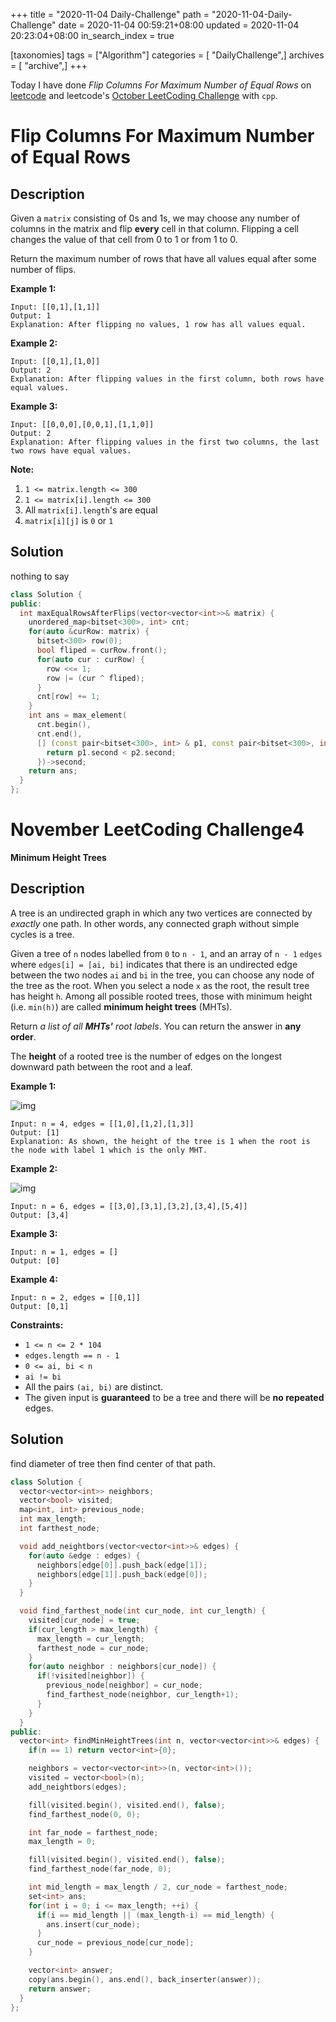 +++
title = "2020-11-04 Daily-Challenge"
path = "2020-11-04-Daily-Challenge"
date = 2020-11-04 00:59:21+08:00
updated = 2020-11-04 20:23:04+08:00
in_search_index = true

[taxonomies]
tags = ["Algorithm"]
categories = [ "DailyChallenge",]
archives = [ "archive",]
+++

Today I have done *Flip Columns For Maximum Number of Equal Rows* on [leetcode](https://leetcode.com/problems/flip-columns-for-maximum-number-of-equal-rows/) and leetcode's [October LeetCoding Challenge](https://leetcode.com/explore/challenge/card/november-leetcoding-challenge/564/week-1-november-1st-november-7th/3519/) with `cpp`.

<!-- more -->

# Flip Columns For Maximum Number of Equal Rows

## Description

Given a `matrix` consisting of 0s and 1s, we may choose any number of columns in the matrix and flip **every** cell in that column. Flipping a cell changes the value of that cell from 0 to 1 or from 1 to 0.

Return the maximum number of rows that have all values equal after some number of flips.

**Example 1:**

```
Input: [[0,1],[1,1]]
Output: 1
Explanation: After flipping no values, 1 row has all values equal.
```

**Example 2:**

```
Input: [[0,1],[1,0]]
Output: 2
Explanation: After flipping values in the first column, both rows have equal values.
```

**Example 3:**

```
Input: [[0,0,0],[0,0,1],[1,1,0]]
Output: 2
Explanation: After flipping values in the first two columns, the last two rows have equal values.
```

**Note:**

1. `1 <= matrix.length <= 300`
2. `1 <= matrix[i].length <= 300`
3. All `matrix[i].length`'s are equal
4. `matrix[i][j]` is `0` or `1`

## Solution

nothing to say

``` cpp
class Solution {
public:
  int maxEqualRowsAfterFlips(vector<vector<int>>& matrix) {
    unordered_map<bitset<300>, int> cnt;
    for(auto &curRow: matrix) {
      bitset<300> row(0);
      bool fliped = curRow.front();
      for(auto cur : curRow) {
        row <<= 1;
        row |= (cur ^ fliped);
      }
      cnt[row] += 1;
    }
    int ans = max_element(
      cnt.begin(),
      cnt.end(),
      [] (const pair<bitset<300>, int> & p1, const pair<bitset<300>, int> & p2) {
        return p1.second < p2.second;
      })->second;
    return ans;
  }
};
```

# November LeetCoding Challenge4

**Minimum Height Trees**

## Description

A tree is an undirected graph in which any two vertices are connected by *exactly* one path. In other words, any connected graph without simple cycles is a tree.

Given a tree of `n` nodes labelled from `0` to `n - 1`, and an array of `n - 1` `edges` where `edges[i] = [ai, bi]` indicates that there is an undirected edge between the two nodes `ai` and `bi` in the tree, you can choose any node of the tree as the root. When you select a node `x` as the root, the result tree has height `h`. Among all possible rooted trees, those with minimum height (i.e. `min(h)`) are called **minimum height trees** (MHTs).

Return *a list of all **MHTs'** root labels*. You can return the answer in **any order**.

The **height** of a rooted tree is the number of edges on the longest downward path between the root and a leaf.

**Example 1:**

![img](https://assets.leetcode.com/uploads/2020/09/01/e1.jpg)

```
Input: n = 4, edges = [[1,0],[1,2],[1,3]]
Output: [1]
Explanation: As shown, the height of the tree is 1 when the root is the node with label 1 which is the only MHT.
```

**Example 2:**

![img](https://assets.leetcode.com/uploads/2020/09/01/e2.jpg)

```
Input: n = 6, edges = [[3,0],[3,1],[3,2],[3,4],[5,4]]
Output: [3,4]
```

**Example 3:**

```
Input: n = 1, edges = []
Output: [0]
```

**Example 4:**

```
Input: n = 2, edges = [[0,1]]
Output: [0,1]
```

**Constraints:**

- `1 <= n <= 2 * 104`
- `edges.length == n - 1`
- `0 <= ai, bi < n`
- `ai != bi`
- All the pairs `(ai, bi)` are distinct.
- The given input is **guaranteed** to be a tree and there will be **no repeated** edges.

## Solution

find diameter of tree then find center of that path.

``` cpp
class Solution {
  vector<vector<int>> neighbors;
  vector<bool> visited;
  map<int, int> previous_node; 
  int max_length;
  int farthest_node;

  void add_neightbors(vector<vector<int>>& edges) {
    for(auto &edge : edges) {
      neighbors[edge[0]].push_back(edge[1]);
      neighbors[edge[1]].push_back(edge[0]);
    }
  }

  void find_farthest_node(int cur_node, int cur_length) {
    visited[cur_node] = true;
    if(cur_length > max_length) {
      max_length = cur_length;
      farthest_node = cur_node;
    }
    for(auto neighbor : neighbors[cur_node]) {
      if(!visited[neighbor]) {
        previous_node[neighbor] = cur_node;
        find_farthest_node(neighbor, cur_length+1);
      }
    }
  }
public:
  vector<int> findMinHeightTrees(int n, vector<vector<int>>& edges) {
    if(n == 1) return vector<int>{0};

    neighbors = vector<vector<int>>(n, vector<int>());
    visited = vector<bool>(n);
    add_neightbors(edges);

    fill(visited.begin(), visited.end(), false);
    find_farthest_node(0, 0);

    int far_node = farthest_node;
    max_length = 0;

    fill(visited.begin(), visited.end(), false);
    find_farthest_node(far_node, 0);

    int mid_length = max_length / 2, cur_node = farthest_node;
    set<int> ans;
    for(int i = 0; i <= max_length; ++i) {
      if(i == mid_length || (max_length-i) == mid_length) {
        ans.insert(cur_node);
      }
      cur_node = previous_node[cur_node];
    }

    vector<int> answer;
    copy(ans.begin(), ans.end(), back_inserter(answer));
    return answer;
  }
};
```
